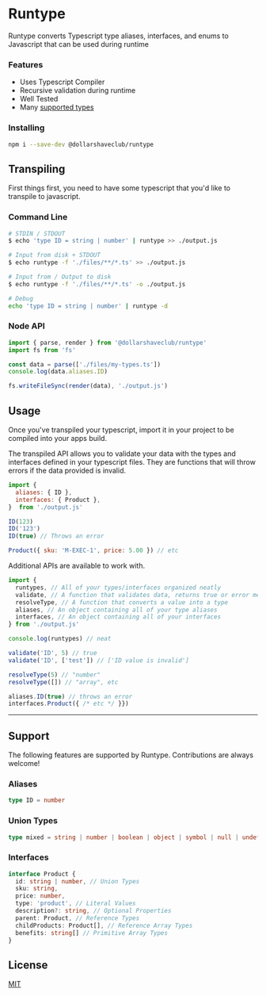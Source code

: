 # Runtype
Runtype converts Typescript type aliases, interfaces, and enums to Javascript that can be used during runtime

### Features
* Uses Typescript Compiler
* Recursive validation during runtime
* Well Tested
* Many [supported types](#support)

### Installing
```bash
npm i --save-dev @dollarshaveclub/runtype
```

## Transpiling
First things first, you need to have some typescript that you'd like to transpile to javascript.
### Command Line
```bash
# STDIN / STDOUT
$ echo 'type ID = string | number' | runtype >> ./output.js

# Input from disk + STDOUT
$ echo runtype -f './files/**/*.ts' >> ./output.js

# Input from / Output to disk
$ echo runtype -f './files/**/*.ts' -o ./output.js

# Debug
echo 'type ID = string | number' | runtype -d
```

### Node API
```javascript
import { parse, render } from '@dollarshaveclub/runtype'
import fs from 'fs'

const data = parse(['./files/my-types.ts'])
console.log(data.aliases.ID)

fs.writeFileSync(render(data), './output.js')
```

## Usage
Once you've transpiled your typescript, import it in your project to be compiled into your apps build.

The transpiled API allows you to validate your data with the types and interfaces defined in your typescript files. They are functions that will throw errors if the
data provided is invalid.
```javascript
import {
  aliases: { ID },
  interfaces: { Product },
}  from './output.js'

ID(123)
ID('123')
ID(true) // Throws an error

Product({ sku: 'M-EXEC-1', price: 5.00 }) // etc
```

Additional APIs are available to work with.
```javascript
import {
  runtypes, // All of your types/interfaces organized neatly
  validate, // A function that validates data, returns true or error messages
  resolveType, // A function that converts a value into a type
  aliases, // An object containing all of your type aliases
  interfaces, // An object containing all of your interfaces
} from './output.js'

console.log(runtypes) // neat

validate('ID', 5) // true
validate('ID', ['test']) // ['ID value is invalid']

resolveType(5) // "number"
resolveType([]) // "array", etc

aliases.ID(true) // throws an error
interfaces.Product({ /* etc */ }})
```

***

## Support
The following features are supported by Runtype. Contributions are always welcome!
### Aliases
```typescript
type ID = number
```

### Union Types
```typescript
type mixed = string | number | boolean | object | symbol | null | undefined
```

### Interfaces
```typescript
interface Product {
  id: string | number, // Union Types
  sku: string,
  price: number,
  type: 'product', // Literal Values
  description?: string, // Optional Properties
  parent: Product, // Reference Types
  childProducts: Product[], // Reference Array Types
  benefits: string[] // Primitive Array Types
}
```

## License
[MIT](LICENSE)
